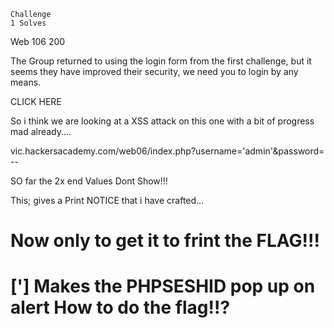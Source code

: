 
    Challenge
    1 Solves

Web 106
200

The Group returned to using the login form from the first challenge, but it seems 
they have improved their security, we need you to login by any means.


CLICK HERE

So i think we are looking at a XSS attack on this one with a bit of progress mad already....


vic.hackersacademy.com/web06/index.php?username='admin'&password=<script>alert("You A Shazza? $response $check");</Script> --

SO far the 2x end Values Dont Show!!!

This; gives a Print NOTICE that i have crafted...

Now only to get it to frint the FLAG!!!
========================================================
[']<script>alert(document.cookie);</script>		Makes the PHPSESHID pop up on alert How to do the flag!!?
========================================================
